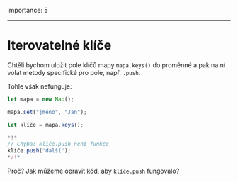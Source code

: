 importance: 5

---

# Iterovatelné klíče

Chtěli bychom uložit pole klíčů mapy `mapa.keys()` do proměnné a pak na ní volat metody specifické pro pole, např. `.push`.

Tohle však nefunguje:

```js run
let mapa = new Map();

mapa.set("jméno", "Jan");

let klíče = mapa.keys();

*!*
// Chyba: klíče.push není funkce
klíče.push("další");
*/!*
```

Proč? Jak můžeme opravit kód, aby `klíče.push` fungovalo?
